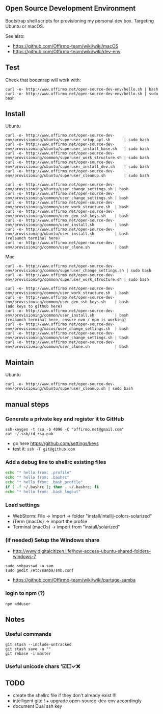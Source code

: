 ## Open Source Development Environment

Bootstrap shell scripts for provisioning my personal dev box. Targeting Ubuntu or macOS.

See also:
* https://github.com/Offirmo-team/wiki/wiki/macOS
* https://github.com/Offirmo-team/wiki/wiki/dev-env


## Test
Check that bootstrap will work with:
```
curl -o- http://www.offirmo.net/open-source-dev-env/hello.sh | bash
curl -o- http://www.offirmo.net/open-source-dev-env/hello.sh | sudo bash
```


## Install

Ubuntu

```
curl -o- http://www.offirmo.net/open-source-dev-env/provisioning/ubuntu/superuser_setup_apt.sh      | sudo bash
curl -o- http://www.offirmo.net/open-source-dev-env/provisioning/ubuntu/superuser_install_base.sh   | sudo bash
curl -o- http://www.offirmo.net/open-source-dev-env/provisioning/common/superuser_work_structure.sh | sudo bash
curl -o- http://www.offirmo.net/open-source-dev-env/provisioning/ubuntu/superuser_install_dev.sh    | sudo bash
curl -o- http://www.offirmo.net/open-source-dev-env/provisioning/ubuntu/superuser_cleanup.sh        | sudo bash

curl -o- http://www.offirmo.net/open-source-dev-env/provisioning/ubuntu/user_change_settings.sh | bash
curl -o- http://www.offirmo.net/open-source-dev-env/provisioning/common/user_change_settings.sh | bash
curl -o- http://www.offirmo.net/open-source-dev-env/provisioning/common/user_work_structure.sh  | bash
curl -o- http://www.offirmo.net/open-source-dev-env/provisioning/common/user_gen_ssh_keys.sh    | bash
curl -o- http://www.offirmo.net/open-source-dev-env/provisioning/common/user_install.sh         | bash
curl -o- http://www.offirmo.net/open-source-dev-env/provisioning/ubuntu/user_install.sh         | bash
(relaunch terminal here)
curl -o- http://www.offirmo.net/open-source-dev-env/provisioning/common/user_clone.sh           | bash
```

Mac

```
curl -o- http://www.offirmo.net/open-source-dev-env/provisioning/common/superuser_change_settings.sh | sudo bash
curl -o- http://www.offirmo.net/open-source-dev-env/provisioning/common/superuser_work_structure.sh | sudo bash

curl -o- http://www.offirmo.net/open-source-dev-env/provisioning/common/user_work_structure.sh  | bash
curl -o- http://www.offirmo.net/open-source-dev-env/provisioning/common/user_gen_ssh_keys.sh    | bash
(add keys to github here)
curl -o- http://www.offirmo.net/open-source-dev-env/provisioning/common/user_install.sh         | bash
(relaunch terminal here, ensure nvm / npm is working)
curl -o- http://www.offirmo.net/open-source-dev-env/provisioning/macos/user_change_settings.sh  | bash
curl -o- http://www.offirmo.net/open-source-dev-env/provisioning/common/user_change_settings.sh | bash
curl -o- http://www.offirmo.net/open-source-dev-env/provisioning/common/user_clone.sh           | bash
```


## Maintain

Ubuntu

```
curl -o- http://www.offirmo.net/open-source-dev-env/provisioning/ubuntu/superuser_cleanup.sh | sudo bash
```


## manual steps

### Generate a private key and register it to GitHub
```
ssh-keygen -t rsa -b 4096 -C "offirmo.net@gmail.com"
cat ~/.ssh/id_rsa.pub 
```
* go here https://github.com/settings/keys
* test it: `ssh -T git@github.com`


### Add a debug line to shellrc existing files
```bash
echo "* hello from: .profile"
echo "* hello from: .bashrc"
echo "* hello from: .bash_profile"
if [ -f ~/.bashrc ]; then . ~/.bashrc; fi
echo "* hello from: .bash_logout"
```

### Load settings

* WebStorm: File -> Import -> folder "install/intellij-colors-solarized"
* iTerm (macOs) -> import the profile
* Terminal (macOs) -> import from "install/solarized"


### (if needed) Setup the Windows share
* http://www.digitalcitizen.life/how-access-ubuntu-shared-folders-windows-7
```
sudo smbpasswd -a sam
sudo gedit /etc/samba/smb.conf
```
* https://github.com/Offirmo-team/wiki/wiki/partage-samba

### login to npm (?)
```
npm adduser
```



## Notes

### Useful commands
```
git stash --include-untracked
git stash save -u ""
git rebase -i master
```

### Useful unicode chars ’☑☐✓❌


## TODO
* create the shellrc file if they don't already exist !!!
* intelligent gitc ! + upgrade open-source-dev-env accordingly
* document Dual ssh key

